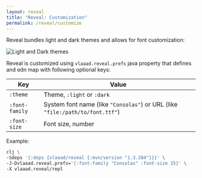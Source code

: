 ```yaml
---
layout: reveal
title: "Reveal: Customization"
permalink: /reveal/customize
---
```


Reveal bundles light and dark themes and allows for font customization:

![Light and Dark themes](/assets/reveal/customize.png)

Reveal is customized using `vlaaad.reveal.prefs` java property that defines and edn map with following optional keys:

| Key            | Value                                                                         |
|----------------|-------------------------------------------------------------------------------|
| `:theme`       | Theme, `:light` or `:dark`                                                    |
| `:font-family` | System font name (like `"Consolas"`) or URL (like `"file:/path/to/font.ttf"`) |
| `:font-size`   | Font size, number                                                             |

Example:
```sh
clj \
-Sdeps '{:deps {vlaaad/reveal {:mvn/version "1.3.284"}}}' \
-J-Dvlaaad.reveal.prefs='{:font-family "Consolas" :font-size 15}' \
-X vlaaad.reveal/repl
```

